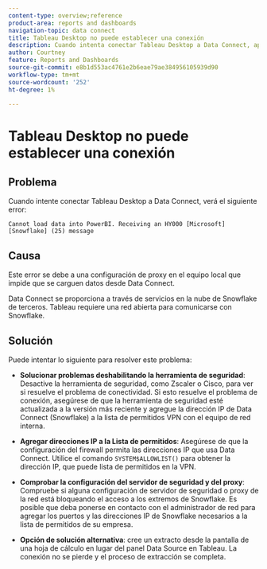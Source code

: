 ```yaml
---
content-type: overview;reference
product-area: reports and dashboards
navigation-topic: data connect
title: Tableau Desktop no puede establecer una conexión
description: Cuando intenta conectar Tableau Desktop a Data Connect, aparece un error.
author: Courtney
feature: Reports and Dashboards
source-git-commit: e8b1d553ac4761e2b6eae79ae384956105939d90
workflow-type: tm+mt
source-wordcount: '252'
ht-degree: 1%

---
```



# Tableau Desktop no puede establecer una conexión

## Problema

Cuando intente conectar Tableau Desktop a Data Connect, verá el siguiente error:

`Cannot load data into PowerBI. Receiving an HY000 [Microsoft][Snowflake] (25) message`

## Causa

Este error se debe a una configuración de proxy en el equipo local que impide que se carguen datos desde Data Connect.

Data Connect se proporciona a través de servicios en la nube de Snowflake de terceros. Tableau requiere una red abierta para comunicarse con Snowflake.

## Solución

Puede intentar lo siguiente para resolver este problema:

* **Solucionar problemas deshabilitando la herramienta de seguridad**: Desactive la herramienta de seguridad, como Zscaler o Cisco, para ver si resuelve el problema de conectividad. Si esto resuelve el problema de conexión, asegúrese de que la herramienta de seguridad esté actualizada a la versión más reciente y agregue la dirección IP de Data Connect (Snowflake) a la lista de permitidos VPN con el equipo de red interna.

* **Agregar direcciones IP a la Lista de permitidos**: Asegúrese de que la configuración del firewall permita las direcciones IP que usa Data Connect. Utilice el comando `SYSTEM$ALLOWLIST()` para obtener la dirección IP, que puede lista de permitidos en la VPN.

* **Comprobar la configuración del servidor de seguridad y del proxy**: Compruebe si alguna configuración de servidor de seguridad o proxy de la red está bloqueando el acceso a los extremos de Snowflake. Es posible que deba ponerse en contacto con el administrador de red para agregar los puertos y las direcciones IP de Snowflake necesarios a la lista de permitidos de su empresa.

* **Opción de solución alternativa**: cree un extracto desde la pantalla de una hoja de cálculo en lugar del panel Data Source en Tableau. La conexión no se pierde y el proceso de extracción se completa.

